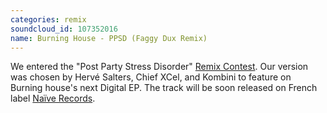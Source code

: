 ```yaml
---
categories: remix
soundcloud_id: 107352016
name: Burning House - PPSD (Faggy Dux Remix)
---
```


We entered the "Post Party Stress Disorder" <a href="https://soundcloud.com/groups/remix-contest-ppsd">Remix Contest</a>. Our version was chosen by Hervé Salters, Chief XCel, and Kombini to feature on Burning house's next Digital EP. The track will be soon released on French label <a href="http://www.naive.fr/">Naïve Records</a>.